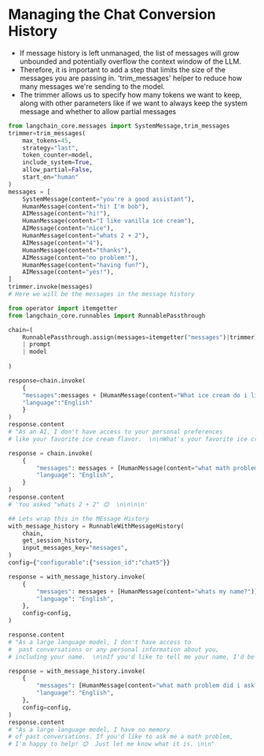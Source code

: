 # Managing the Chat Conversion History

* If message history is left unmanaged, the list of messages will grow unbounded and potentially overflow the context window of the LLM.&#x20;
* Therefore, it is important to add a step that limits the size of the messages you are passing in. 'trim\_messages' helper to reduce how many messages we're sending to the model.&#x20;
* The trimmer allows us to specify how many tokens we want to keep, along with other parameters like if we want to always keep the system message and whether to allow partial messages

```python
from langchain_core.messages import SystemMessage,trim_messages
trimmer=trim_messages(
    max_tokens=45,
    strategy="last",
    token_counter=model,
    include_system=True,
    allow_partial=False,
    start_on="human"
)
messages = [
    SystemMessage(content="you're a good assistant"),
    HumanMessage(content="hi! I'm bob"),
    AIMessage(content="hi!"),
    HumanMessage(content="I like vanilla ice cream"),
    AIMessage(content="nice"),
    HumanMessage(content="whats 2 + 2"),
    AIMessage(content="4"),
    HumanMessage(content="thanks"),
    AIMessage(content="no problem!"),
    HumanMessage(content="having fun?"),
    AIMessage(content="yes!"),
]
trimmer.invoke(messages)
# Here we will be the messages in the message history

from operator import itemgetter
from langchain_core.runnables import RunnablePassthrough

chain=(
    RunnablePassthrough.assign(messages=itemgetter("messages")|trimmer)
    | prompt
    | model
    
)

response=chain.invoke(
    {
    "messages":messages + [HumanMessage(content="What ice cream do i like")],
    "language":"English"
    }
)
response.content
# "As an AI, I don't have access to your personal preferences
# like your favorite ice cream flavor.  \n\nWhat's your favorite ice cream? 😊🍦\n"

response = chain.invoke(
    {
        "messages": messages + [HumanMessage(content="what math problem did i ask")],
        "language": "English",
    }
)
response.content
# 'You asked "whats 2 + 2" 😊  \n\n\n\n'

## Lets wrap this in the MEssage History
with_message_history = RunnableWithMessageHistory(
    chain,
    get_session_history,
    input_messages_key="messages",
)
config={"configurable":{"session_id":"chat5"}}

response = with_message_history.invoke(
    {
        "messages": messages + [HumanMessage(content="whats my name?")],
        "language": "English",
    },
    config=config,
)

response.content
# "As a large language model, I don't have access to
#  past conversations or any personal information about you, 
# including your name.  \n\nIf you'd like to tell me your name, I'd be happy to know! 😊  \n\n"

response = with_message_history.invoke(
    {
        "messages": [HumanMessage(content="what math problem did i ask?")],
        "language": "English",
    },
    config=config,
)
response.content
# "As a large language model, I have no memory
# of past conversations. If you'd like to ask me a math problem, 
# I'm happy to help! 😊  Just let me know what it is. \n\n"
```
